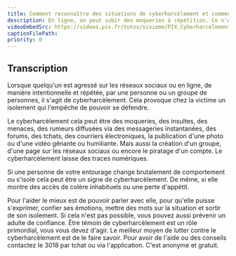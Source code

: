 ```yaml
---
title: Comment reconnaître des situations de cyberharcèlement et comment y faire face ?
description: En ligne, on peut subir des moqueries à répétition. Ce n'est pas une situation normale. Apprenez les bons réflexes pour vous défendre et défendre les autres à l'aide de cette vidéo !
videoEmbedSrc: https://videos.pix.fr/tutos/sixieme/PIX_Cyberharcelement_v08_231109.mp4
captionFilePath:
priority: 0
---
```


## Transcription

Lorsque quelqu'un est agressé sur les réseaux sociaux ou en ligne, de manière intentionnelle et répétée, par une personne ou un groupe de personnes, il s'agit de cyberharcèlement. Cela provoque chez la victime un isolement qui l'empêche de pouvoir se défendre.

Le cyberharcèlement cela peut être des moqueries, des insultes, des menaces, des rumeurs diffusées via des messageries instantanées, des forums, des tchats, des courriers électroniques, la publication d'une photo ou d'une vidéo gênante ou humiliante. Mais aussi la création d'un groupe, d'une page sur les réseaux sociaux ou encore le piratage d'un compte. Le cyberharcèlement laisse des traces numériques.

Si une personne de votre entourage change brutalement de comportement ou s'isole cela peut être un signe de cyberharcèlement. De même, si elle montre des accès de colère inhabituels ou une perte d'appétit.

Pour l'aider le mieux est de pouvoir parler avec elle, pour qu'elle puisse s'exprimer, confier ses émotions, mettre des mots sur la situation et sortir de son isolement. Si cela n'est pas possible, vous pouvez aussi prévenir un adulte de confiance. Être témoin de cyberharcèlement est un rôle primordial, vous vous devez d'agir. Le meilleur moyen de lutter contre le cyberharcèlement est de le faire savoir. Pour avoir de l'aide ou des conseils contactez le 3018 par tchat ou via l'application. C'est anonyme et gratuit.
